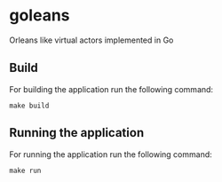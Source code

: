 # goleans

Orleans like virtual actors implemented in Go

## Build

For building the application run the following command: 

```sh:
make build
```

## Running the application

For running the application run the following command:

```sh:
make run
```
